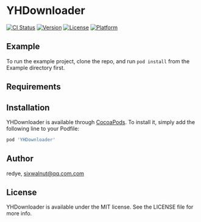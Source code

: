 # YHDownloader

[![CI Status](https://img.shields.io/travis/redye/YHDownloader.svg?style=flat)](https://travis-ci.org/redye/YHDownloader)
[![Version](https://img.shields.io/cocoapods/v/YHDownloader.svg?style=flat)](https://cocoapods.org/pods/YHDownloader)
[![License](https://img.shields.io/cocoapods/l/YHDownloader.svg?style=flat)](https://cocoapods.org/pods/YHDownloader)
[![Platform](https://img.shields.io/cocoapods/p/YHDownloader.svg?style=flat)](https://cocoapods.org/pods/YHDownloader)

## Example

To run the example project, clone the repo, and run `pod install` from the Example directory first.

## Requirements

## Installation

YHDownloader is available through [CocoaPods](https://cocoapods.org). To install
it, simply add the following line to your Podfile:

```ruby
pod 'YHDownloader'
```

## Author

redye, sixwalnut@qq.com.com

## License

YHDownloader is available under the MIT license. See the LICENSE file for more info.
